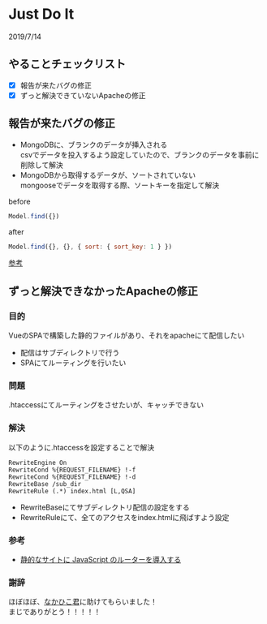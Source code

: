 # Just Do It
2019/7/14

## やることチェックリスト  
- [x] 報告が来たバグの修正
- [x] ずっと解決できていないApacheの修正

## 報告が来たバグの修正
- MongoDBに、ブランクのデータが挿入される  
csvでデータを投入するよう設定していたので、ブランクのデータを事前に削除して解決
- MongoDBから取得するデータが、ソートされていない  
mongooseでデータを取得する際、ソートキーを指定して解決  

before
```javascript
Model.find({})
```
after
```javascript
Model.find({}, {}, { sort: { sort_key: 1 } })
```
[参考](https://qiita.com/n0bisuke/items/6db3ca0bc4fb7fcbd442)

## ずっと解決できなかったApacheの修正
### 目的
VueのSPAで構築した静的ファイルがあり、それをapacheにて配信したい  
- 配信はサブディレクトリで行う
- SPAにてルーティングを行いたい

### 問題
.htaccessにてルーティングをさせたいが、キャッチできない

### 解決
以下のように.htaccessを設定することで解決
```.htaccess
RewriteEngine On
RewriteCond %{REQUEST_FILENAME} !-f
RewriteCond %{REQUEST_FILENAME} !-d
RewriteBase /sub_dir
RewriteRule (.*) index.html [L,QSA]
```

- RewriteBaseにてサブディレクトリ配信の設定をする
- RewriteRuleにて、全てのアクセスをindex.htmlに飛ばすよう設定

### 参考
- [静的なサイトに JavaScript のルーターを導入する](https://qiita.com/masakielastic/items/2d43829edbac51ea366c)

### 謝辞
ほぼほぼ、[なかひこ君](https://twitter.com/takanakahiko)に助けてもらいました！  
まじでありがとう！！！！！
